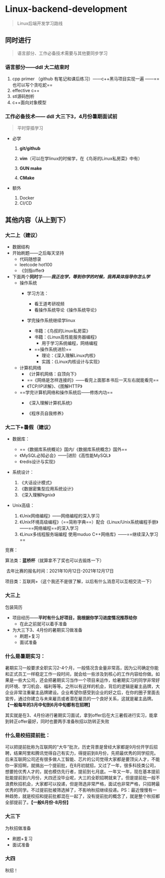 # Linux-backend-development
>  Linux后端开发学习路线



## 同时进行

> 语言部分、工作必备技术需要与其他要同步学习

### 语言部分——ddl 大二结束时

1. cpp primer  （github 有笔记和课后练习）——c++黑马项目实现一遍 ——==也可以写个贪吃蛇==
2. effective c++  
3. stl源码刨析
4. c++面向对象模型

### 工作必备技术—— ddl 大三下3，4月份暑期面试前

> 平时穿插学习

+ 必学

  1. **git/github**

  1. **vim**（可以在学linux的时候学，在《鸟哥的Linux私房菜》中有）

  1. **GUN make**

  1. **CMake**

+ 额外
  1. Docker
  2. CI/CD



## 其他内容（从上到下）

### 大二上（建议）

+ 数据结构
+ 开始刷题——之后每天坚持
  + 代码随想录
  + leetcode hot100
  + 《剑指offer》
+ 下面两个**同时**学——***我正在学，等到你学的时候，我再具体指导你怎么学***
  + 操作系统
    + 学习方法：
      + 看王道考研视频
      + 看操作系统导论《操作系统导论》
    + 学完操作系统继续学linux

      + 书籍：《鸟叔的Linux私房菜》
      + 书籍：《Linux高性能服务器编程》
        + 用于学习系统编程，网络编程
      + ==操作系统进阶==
        + 理论：《深入理解Linux内核》
        + 实践：《Linux内核设计与实现》
  + 计算机网络
    + 《计算机网络：自顶向下》
    + ==《网络是怎样连接的》——看完上面那本书后一天左右就能看完==
    + 《TCP/IP详解》、《图解HTTP》
  + ==学完计算机网络和操作系统后——修炼内功==
    + 《深入理解计算机系统》

    + 《程序员自我修养》

### 大二下+暑假（建议）

+ 数据库：
  + ==《数据库系统概论》国内/《数据库系统概念》国外==
  + 《MySQL必知必会》——|进阶《高性能MySQL》
  + 《redis设计与实现》

+ 系统设计：
  1. 《大话设计模式》
  2. 《数据密集型应用系统设计》
  3. 《深入理解Ngnix》
+ Unix高级：
  1. 《Unix网络编程》——网络编程的深入学习
  2. 《Unix环境高级编程》（==简称字典==）配合《Linux/Unix系统编程手册》——==网络编程==的深入学习
  3. 《Linux多线程服务端编程 使⽤muduo C++⽹络库》——==继续深入学习==

竞赛：

算法类：**蓝桥杯**（就算拿不了奖也可以去锻炼一下）

​			去年比赛的报名时间：2021年10月12日-2021年12月17日

项目类：互联网+（这个我还不是很了解，以后有什么消息可以互相交流一下）



### 大三上

包装简历

+ 项目经历——**平时有什么好项目，我根据你学习进度情况推荐给你**
  + 在此之前就可以着手准备
+ 为大三下3、4月份的暑期实习做准备
  + 刷题+复习
  + 面试准备



### 什么是暑期实习：

暑期实习一般要求全职实习2-4个月，一般情况含金量非常高，因为公司确定你能和正式员工一样稳定工作一段时间，就会给一些涉及到核心的工作内容给你做。如果是一些大公司，还会把暑期实习当作一个项目来运作，给暑期实习的同学非常好的环境、学习机会、福利等等。之所以有这样的机会，背后的逻辑是雇主品牌，大企业非常注重雇主品牌建设。企业希望你感受到企业的好之后，在你的圈子里面去宣传，通过你建立与未来雇员或者潜在雇员的一个良好关系，这就是雇主品牌。**【一般每年的3月中旬到6月中旬都有在招聘】**

其实就是在3、4月份进行暑期实习面试，拿到offer后在大三暑假进行实习，能拿到转正offer最好，同时也要两手准备秋招以防转正失败

### 什么是校招提前批：

可以把提前批称为互联网的“大牛”批次，历史背景是曾经大家都是9月份开学后招聘，结果阿里和腾讯觉得自己有实力，得提前到8月份，先把最优秀的同学招完。后来互联网公司还有很多做人工智能、芯片的公司觉得大家都是要顶尖人才，不能你一家招啊，就搞出一个提前批，在8月初就招，又过了一年，很多科技类公司，想要抢优秀人才的，就也模仿先行者，提前到七月底。一年又一年，现在基本提前批能提前到六月份，大四还没毕业呢，大三的全职招聘就来了。但是提前批一般不浪费秋招机会，大家都可以投递，但是筛选非常严格，面试也非常严格，只招聘最优秀的同学。不过提前批被筛选掉了，不影响秋招继续投递。PS：最近慢慢有一种趋势，就是校招和提前批都混在一起了，没有提前批的概念了，就是整个秋招都全部提前了。**【一般6月份-8月份】**





### 大三下

为秋招做准备

+ 刷题+复习
+ 面试准备



### 大四

秋招！
